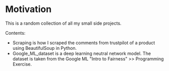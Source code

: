 # Motivation
This is a random collection of all my small side projects. 

Contents:

- Scraping is how I scraped the comments from trustpilot of a product using BeautifulSoup in Python.
- Google_ML_dataset is a deep learning neutral network model. The dataset is taken from the Google ML "Intro to Fairness" >> Programming Exercise.
